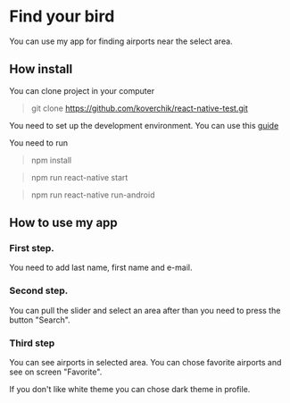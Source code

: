 # Find your bird

You can use my app for finding airports near the select area.

## How install

You can clone project in your computer

> git clone https://github.com/koverchik/react-native-test.git

You need to set up the development environment. You can use this [guide](https://reactnative.dev/docs/environment-setup)

You need to run

> npm install

> npm run react-native start

> npm run react-native run-android

## How to use my app

### First step.

You need to add last name, first name and e-mail.

### Second step.

You can pull the slider and select an area after than you need to press the button "Search".

### Third step

You can see airports in selected area. You can chose favorite airports and see on screen "Favorite".

If you don't like white theme you can chose dark theme in profile.
